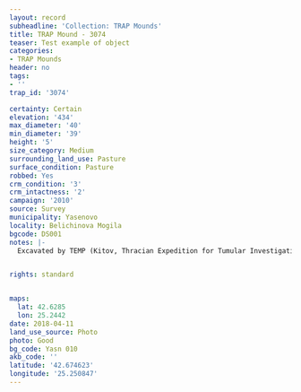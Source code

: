 ```yaml
---
layout: record
subheadline: 'Collection: TRAP Mounds'
title: TRAP Mound - 3074
teaser: Test example of object
categories:
- TRAP Mounds
header: no
tags:
- ''
trap_id: '3074'

certainty: Certain
elevation: '434'
max_diameter: '40'
min_diameter: '39'
height: '5'
size_category: Medium
surrounding_land_use: Pasture
surface_condition: Pasture
robbed: Yes
crm_condition: '3'
crm_intactness: '2'
campaign: '2010'
source: Survey
municipality: Yasenovo
locality: Belichinova Mogila
bgcode: DS001
notes: |-
  Excavated by TEMP (Kitov, Thracian Expedition for Tumular Investigations) in 2006.


rights: standard


maps:
  lat: 42.6285
  lon: 25.2442
date: 2018-04-11
land_use_source: Photo
photo: Good
bg_code: Yasn 010
akb_code: ''
latitude: '42.674623'
longitude: '25.250847'
---
```

